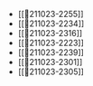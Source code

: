 - [[💬211023-2255]]
- [[💬211023-2234]]
- [[💬211023-2316]]
- [[💬211023-2223]]
- [[💬211023-2239]]
- [[💬211023-2301]]
- [[💬211023-2305]]
